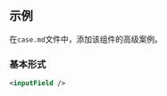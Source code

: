 ## 示例

在`case.md`文件中，添加该组件的高级案例。

### 基本形式

<div class="m-example"></div>

```xml
<inputField />
```
